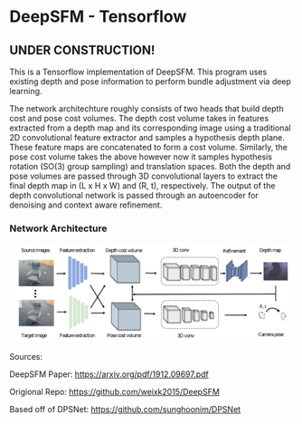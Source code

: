 # DeepSFM - Tensorflow

## UNDER CONSTRUCTION!

This is a Tensorflow implementation of DeepSFM. This program uses existing depth and pose information to perform bundle adjustment via deep learning.

The network architechture roughly consists of two heads that build depth cost and pose cost volumes. The depth cost volume takes in features extracted from a depth map and its corresponding image using a traditional 2D convolutional feature extractor and samples a hypothesis depth plane. These feature maps are concatenated to form a cost volume. Similarly, the pose cost volume takes the above however now it samples hypothesis rotation (SO(3) group sampling) and translation spaces. Both the depth and pose volumes are passed through 3D convolutional layers to extract the final depth map in (L x H x W) and (R, t), respectively. The output of the depth convolutional network is passed through an autoencoder for denoising and context aware refinement.

### Network Architecture

![network architecture](https://github.com/patel-nisarg/DeepSFM-TensorFlow/blob/main/imgs/deepsfm_architecture.png)

Sources:

DeepSFM Paper:
https://arxiv.org/pdf/1912.09697.pdf

Origional Repo:
https://github.com/weixk2015/DeepSFM

Based off of DPSNet:
https://github.com/sunghoonim/DPSNet
